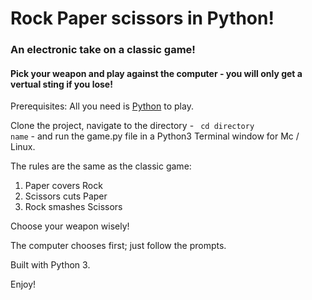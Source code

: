 # Rock Paper scissors in Python!
### An electronic take on a classic game!
#### Pick your weapon and play against the computer - you will only get a vertual sting if you lose!

Prerequisites: All you need is [Python](http://www.python.org/download/releases/3.0) to play.

Clone the project, navigate to the directory - <code> cd directory name</code> - and run the game.py file in a Python3 Terminal window for Mc / Linux.

The rules are the same as the classic game:
1. Paper covers Rock
2. Scissors cuts Paper
3. Rock smashes Scissors

Choose your weapon wisely!

The computer chooses first; just follow the prompts.

Built with Python 3.

Enjoy!